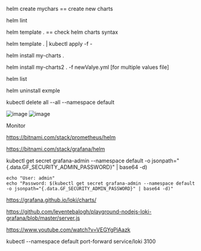 helm create mychars == create new charts

helm lint

helm template .   == check helm charts syntax 

helm template . | kubectl apply -f -

helm install my-charts .

helm install my-charts2 . -f newValye.yml [for multiple values file]

helm list

helm uninstall exmple

kubectl delete all --all --namespace default

![image](https://github.com/iamsohel/necessary-resources/assets/9135426/54ef7610-b111-4bf0-ab9f-ac0581712895)
![image](https://github.com/iamsohel/necessary-resources/assets/9135426/6ddd3460-f915-4e8c-a61b-d0a54d5f7596)

Monitor

https://bitnami.com/stack/prometheus/helm

https://bitnami.com/stack/grafana/helm

kubectl get secret grafana-admin --namespace default -o jsonpath="{.data.GF_SECURITY_ADMIN_PASSWORD}" | base64 -d)
```
echo "User: admin"
echo "Password: $(kubectl get secret grafana-admin --namespace default -o jsonpath="{.data.GF_SECURITY_ADMIN_PASSWORD}" | base64 -d)"
```

https://grafana.github.io/loki/charts/

https://github.com/leventebalogh/playground-nodejs-loki-grafana/blob/master/server.js

https://www.youtube.com/watch?v=VEGYgPiAazk

kubectl --namespace default port-forward service/loki 3100

